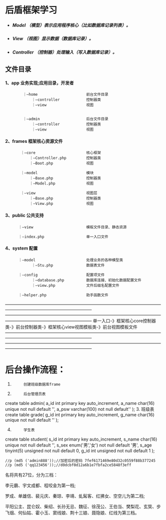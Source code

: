 #   后盾框架学习

* #####    Model         （模型）表示应用程序核心（比如数据库记录列表）。
* #####   View           （视图）显示数据（数据库记录）。
* #####   Controller     （控制器）处理输入（写入数据库记录）。

##      文件目录
####        1、app                业务实现;应用目录，开发者
            ｜—home                      前台文件目录
                ｜—controller            控制器类
                ｜—view                  视图
            
            
            ｜—admin                     后台文件目录     
                ｜—controller            控制器类
                ｜—view                  视图       
            
####       2、frames             框架核心资源文件    
           ｜—core                       核心框架
               ｜—Controller.php         控制器类
               ｜—Boot.php               视图   
           
           ｜—model                      模块  
               ｜—Base.php               控制器类
               ｜—Model.php              视图     
            
           ｜—view                       视图层  
               ｜—Base.php               控制器类
               ｜—View.php               视图     
                          
           
####      3、public             公共支持
          ｜—view                        模板文件目录、静态资源
          
          ｜—index.php                   单一入口文件
              
####      4、system             配置
          ｜—model                       处理业务的各种模型类
                ｜—Stu.php               数据表文件
            
          ｜—config                      配置项文件
                ｜—database.php          数据库连接、初始化数据配置文件  
                ｜—view.php              文件后缀名配置文件
            
          ｜—helper.php                  助手函数文件
————————————————————————————————————————————————————————
————————————————————————————————————————————————————————
单一入口-》框架核心core控制器类-》前台控制器类-》框架核心view视图模板类-》前台视图模板文件
————————————————————————————————————————————————————————
————————————————————————————————————————————————————————
#                                  后台操作流程：

1.          创建班级数据库frame

2.          后台管理员表
create table admin(
a_id    int primary key auto_increment,
a_name   char(16) unique not null default '',
a_psw    varchar(100) not null default''
);
3.          班级表
create table grade(
g_id     int primary key auto_increment,
g_name   char(16) unique not null default ''
);

4.          学生表      
create table student(
s_id     int primary key auto_increment,
s_name   char(16) unique not null default '',
s_sex    enum('男','女') not null default '男',
s_age    tinyint(5) unsigned not null default 0,
g_id    int unsigned not null default 1
);



	//p (md5 ('admin888'));//加密后的密码 7fef6171469e80d32c0559f88b377245
	//p (md5 ('qq123456'));//d0dcbf0d12a6b1e7fbfa2ce5848f3eff


名将共有27位，分为三档：


李元霸、宇文成都、程咬金为第一档;



罗成、单雄信、裴元庆、秦琼、李靖、虬髯客、红拂女、空空儿为第二档;


平阳公主、昆仑奴、柴绍、长孙无忌、魏征、徐茂公、王伯当、樊梨花、玄奘、步飞烟、何仙姑、霍小玉、窦线娘、荆十三娘、聂隐娘、红线为第三档。

        
        